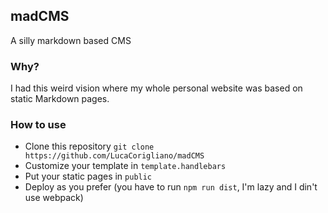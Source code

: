 ## madCMS
A silly markdown based CMS


### Why?
I had this weird vision where my whole personal website was based on static Markdown pages.

### How to use
- Clone this repository `git clone https://github.com/LucaCorigliano/madCMS`
- Customize your template in `template.handlebars`
- Put your static pages in `public`
- Deploy as you prefer (you have to run `npm run dist`, I'm lazy and I din't use webpack)